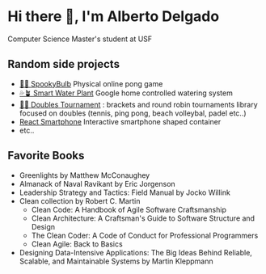 # Hi there 👋, I'm Alberto Delgado
Computer Science Master's student at USF

## Random side projects
- [👻💡 SpookyBulb](https://youtu.be/lD2I0SpdFXg) Physical online pong game
- [💦🪴 Smart Water Plant](https://youtu.be/VoK4wEUCnic) Google home controlled watering system
- [🎾🏐 Doubles Tournament](https://github.com/turutupa/doubles-tournament) : brackets and round robin tournaments library focused on doubles (tennis, ping pong, beach volleybal, padel etc..)
- [React Smartphone](https://turutupa.github.io/react-smartphone/) Interactive smartphone shaped container 
- etc..

## Favorite Books
- Greenlights by Matthew McConaughey 
- Almanack of Naval Ravikant by Eric Jorgenson
- Leadership Strategy and Tactics: Field Manual by Jocko Willink
- Clean collection by Robert C. Martin
  - Clean Code: A Handbook of Agile Software Craftsmanship
  - Clean Architecture: A Craftsman's Guide to Software Structure and Design
  - The Clean Coder: A Code of Conduct for Professional Programmers
  - Clean Agile: Back to Basics
- Designing Data-Intensive Applications: The Big Ideas Behind Reliable, Scalable, and Maintainable Systems by Martin Kleppmann
